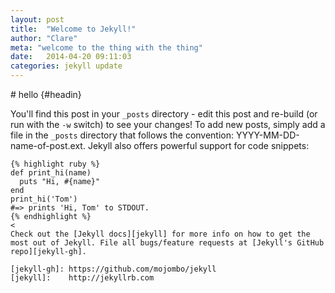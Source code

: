 ```yaml
---
layout: post
title:  "Welcome to Jekyll!"
author: "Clare"
meta: "welcome to the thing with the thing"
date:   2014-04-20 09:11:03
categories: jekyll update
---
```


<div class="content-container indented" markdown="1">
# hello	{#headin}

You'll find this post in your `_posts` directory - edit this post and re-build (or run with the `-w` switch) to see your changes!
	To add new posts, simply add a file in the `_posts` directory that follows the convention: YYYY-MM-DD-name-of-post.ext.
	Jekyll also offers powerful support for code snippets:

	{% highlight ruby %}
	def print_hi(name)
	  puts "Hi, #{name}"
	end
	print_hi('Tom')
	#=> prints 'Hi, Tom' to STDOUT.
	{% endhighlight %}
	<
	Check out the [Jekyll docs][jekyll] for more info on how to get the most out of Jekyll. File all bugs/feature requests at [Jekyll's GitHub repo][jekyll-gh].

	[jekyll-gh]: https://github.com/mojombo/jekyll
	[jekyll]:    http://jekyllrb.com

</div>